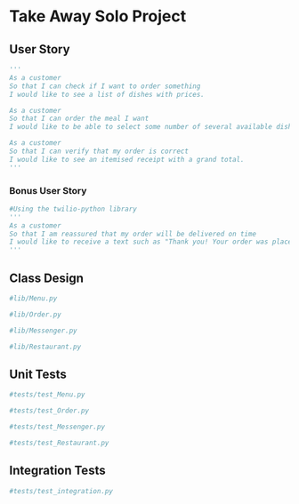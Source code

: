 # Take Away Solo Project
## User Story
```python
'''
As a customer
So that I can check if I want to order something
I would like to see a list of dishes with prices.

As a customer
So that I can order the meal I want
I would like to be able to select some number of several available dishes.

As a customer
So that I can verify that my order is correct
I would like to see an itemised receipt with a grand total.
'''
```
### Bonus User Story
``` python
#Using the twilio-python library
'''
As a customer
So that I am reassured that my order will be delivered on time
I would like to receive a text such as "Thank you! Your order was placed and will be delivered before 18:52" after I have ordered.
'''
```
## Class Design
```python
#lib/Menu.py
```
```python
#lib/Order.py
```
```python
#lib/Messenger.py
```
```python
#lib/Restaurant.py
```

## Unit Tests
```python
#tests/test_Menu.py
```
```python
#tests/test_Order.py
```
```python
#tests/test_Messenger.py
```
```python
#tests/test_Restaurant.py
```

## Integration Tests
```python
#tests/test_integration.py
```